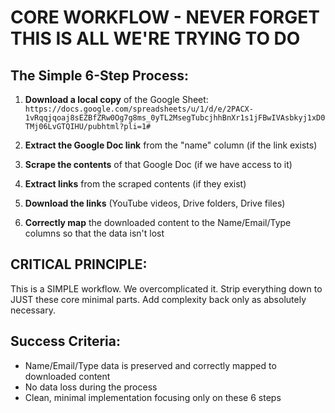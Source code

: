 # CORE WORKFLOW - NEVER FORGET THIS IS ALL WE'RE TRYING TO DO

## The Simple 6-Step Process:

1. **Download a local copy** of the Google Sheet:
   `https://docs.google.com/spreadsheets/u/1/d/e/2PACX-1vRqqjqoaj8sEZBfZRw0Og7g8ms_0yTL2MsegTubcjhhBnXr1s1jFBwIVAsbkyj1xD0TMj06LvGTQIHU/pubhtml?pli=1#`

2. **Extract the Google Doc link** from the "name" column (if the link exists)

3. **Scrape the contents** of that Google Doc (if we have access to it)

4. **Extract links** from the scraped contents (if they exist)

5. **Download the links** (YouTube videos, Drive folders, Drive files)

6. **Correctly map** the downloaded content to the Name/Email/Type columns so that the data isn't lost

## CRITICAL PRINCIPLE:
This is a SIMPLE workflow. We overcomplicated it. Strip everything down to JUST these core minimal parts. Add complexity back only as absolutely necessary.

## Success Criteria:
- Name/Email/Type data is preserved and correctly mapped to downloaded content
- No data loss during the process
- Clean, minimal implementation focusing only on these 6 steps